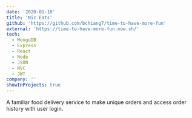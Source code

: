 ```yaml
---
date: '2020-01-10'
title: 'Nic Eats'
github: 'https://github.com/bchiang7/time-to-have-more-fun'
external: 'https://time-to-have-more-fun.now.sh/'
tech:
  - MongoDB
  - Express
  - React
  - Node
  - JSON
  - MVC
  - JWT
company: ''
showInProjects: true
---
```


A familiar food delivery service to make unique orders and access order history with user login. 
